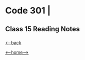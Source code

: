# Code 301 | 

## Class 15 Reading Notes

### 



[<--back](301week3.md)

[<--home-->](../../README.md)
